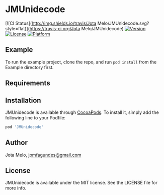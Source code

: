 # JMUnidecode

[![CI Status](http://img.shields.io/travis/Jota Melo/JMUnidecode.svg?style=flat)](https://travis-ci.org/Jota Melo/JMUnidecode)
[![Version](https://img.shields.io/cocoapods/v/JMUnidecode.svg?style=flat)](http://cocoapods.org/pods/JMUnidecode)
[![License](https://img.shields.io/cocoapods/l/JMUnidecode.svg?style=flat)](http://cocoapods.org/pods/JMUnidecode)
[![Platform](https://img.shields.io/cocoapods/p/JMUnidecode.svg?style=flat)](http://cocoapods.org/pods/JMUnidecode)

## Example

To run the example project, clone the repo, and run `pod install` from the Example directory first.

## Requirements

## Installation

JMUnidecode is available through [CocoaPods](http://cocoapods.org). To install
it, simply add the following line to your Podfile:

```ruby
pod 'JMUnidecode'
```

## Author

Jota Melo, jpmfagundes@gmail.com

## License

JMUnidecode is available under the MIT license. See the LICENSE file for more info.
